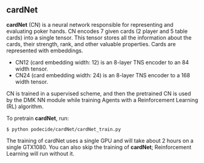 ## cardNet

**cardNet** (CN) is a neural network responsible for representing and evaluating poker hands.
CN encodes 7 given cards (2 player and 5 table cards) into a single tensor.
This tensor stores all the information about the cards, their strength, rank, and other valuable properties.
Cards are represented with embeddings.
- CN12 (card embedding width: 12) is an 8-layer TNS encoder to an 84 width tensor.
- CN24 (card embedding width: 24) is an 8-layer TNS encoder to a 168 width tensor.

CN is trained in a supervised scheme, and then the pretrained CN is used by the DMK NN module
while training Agents with a Reinforcement Learning (RL) algorithm.

To pretrain **cardNet**, run:

```
$ python podecide/cardNet/cardNet_train.py
```
The training of cardNet uses a single GPU and will take about 2 hours on a single GTX1080.
You can also skip the training of **cardNet**; Reinforcement Learning will run without it.